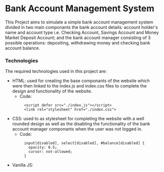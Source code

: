 # Bank Account Management System
This Project aims to simulate a simple bank account management system divided in two main componants the bank account details: account holder's name and account type i.e. Checking Account, Savings Account and Money Market Deposit Account; and the bank account manager consisting of 3 possible operations: depositing, withdrawing money and checking bank account balance.
### Technologies
The required technologies used in this project are:
  - HTML: used for creating the base componants of the website which were then linked to the index.js and index.css files to complete the design and functionality of the website.
    + Code:
      ```
        <script defer src="./index.js"></script> 
        <link rel="stylesheet" href="./index.css">
      ```
  - CSS: used to as stylesheet for completing the website with a well rounded design as well as the disabling the functionality of the bank account manager componants when the user was not logged in.
    + Code:
      ```
        input[disabled], select[disabled], #balance[disabled] {
          opacity: 0.5;
          cursor: not-allowed;
        }
      ```
  - Vanilla JS:
